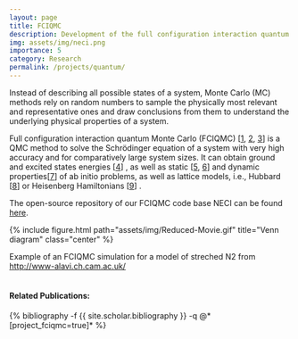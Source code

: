 ```yaml
---
layout: page
title: FCIQMC
description: Development of the full configuration interaction quantum Monte Carlo method
img: assets/img/neci.png
importance: 5
category: Research
permalink: /projects/quantum/
---
```


Instead of describing all possible states of a system, Monte Carlo (MC) methods rely on random numbers to sample the physically most relevant and representative ones and draw conclusions from them to understand the underlying physical properties of a system. <br>

Full configuration interaction quantum Monte Carlo (FCIQMC)
[<a href='https://doi.org/10.1063/1.3193710'>1</a>,
<a href='https://doi.org/10.1063/1.3302277'>2</a>,
<a href='https://doi.org/10.1063/5.0005754'>3</a>]
is a QMC method to solve the Schrödinger equation of a system
with very high accuracy and for comparatively large system sizes.
It can obtain ground and excited states
energies
[<a href='https://doi.org/10.1063/1.4932595'>4</a>]
, as well as static
[<a href='https://doi.org/10.1063/1.4904313'>5</a>,
<a href='https://doi.org/10.1063/1.4986963'>6</a>]
and dynamic properties[<a href='https://doi.org/10.1103/PhysRevLett.121.056401'>7</a>]
of ab initio problems, as well as lattice models, i.e., Hubbard
[<a href='https://doi.org/10.1103/physrevb.99.075119'>8</a>]
or Heisenberg Hamiltonians
[<a href='https://doi.org/10.1103/physrevb.105.195123'>9</a>]
. <br>

The open-source repository of our FCIQMC code base NECI can be found <a href='https://github.com/ghb24/NECI_STABLE'>here</a>. <br>

{% include figure.html path="assets/img/Reduced-Movie.gif" title="Venn diagram" class="center" %} 
<div class="caption">
Example of an FCIQMC simulation for a model of streched N2 from <a href='http://www-alavi.ch.cam.ac.uk/'>http://www-alavi.ch.cam.ac.uk/</a>
</div>


<br>

<h4>Related Publications: </h4>
<div class="publications">
    {% bibliography -f {{ site.scholar.bibliography }} -q @*[project_fciqmc=true]* %}
</div>
